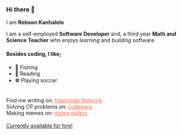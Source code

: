 <!--![robson](https://images.pexels.com/photos/276452/pexels-photo-276452.jpeg?auto=compress&cs=tinysrgb&dpr=2&h=750&w=1260)
--->

### Hi there 👋

<!--
**Kanhalelor/kanhalelor** is a ✨ _special_ ✨ repository because its `README.md` (this file) appears on your GitHub profile.

Here are some ideas to get you started:

- 🔭 I’m currently working on ...
- 🌱 I’m currently learning ...
- 👯 I’m looking to collaborate on ...
- 🤔 I’m looking for help with ...
- 💬 Ask me about ...
- 📫 How to reach me: ...
- 😄 Pronouns: ...
- ⚡ Fun fact: ...
-->


<p>
I am <strong class="my-name">Robson Kanhalelo</strong>
</p>
      <div class="intro">
        I am a self-employed <strong>Software Developer</strong> and, a third 
          year <strong>Math and Science Teacher</strong>  who enjoys <i>learning</i> and <i>building</i> software.
          </p>
      </div>
      <div class="studies">
        <h4>Besides coding, I like;</h4>
        <ul>
          <li><span class="emoji">&#127907</span> <span>Fishing</span></li>
          <li><span class="emoji">&#128214</span> <span>Reading</span> </li>
          <li><span class="emoji">&#9917</span>   <span>Playing soccer</span></li>
        </ul>
      </div>
      <br />
      <div>
        Find me writing on:
        <a
          style="color: tomato;"
          target="_blank"
          href="https://hashnode.com/@robson"
          >Hashnode Network</a
        >
      </div>
      <div>
        Solving CP problems on:
        <a
          style="color: tomato;"
          target="_blank"
          href="https://www.codewars.com/users/Two10"
          >codewars</a
        >
      </div>
      <div>
        Making memes on:
        <a
          style="color: tomato;"
          href="https://kanhalelor.github.io/assets/dev-jokes.html"
          >meme gallery</a
        >
      </div>
      <br />
      <div class="separator"></div>
      <div class="contact-div">
          <a href="https://kanhalelor.github.io">Currently available for hire!</a>
         
